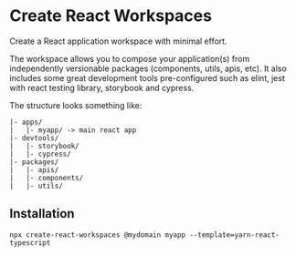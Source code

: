 # Create React Workspaces

Create a React application workspace with minimal effort.

The workspace allows you to compose your application(s) from independently versionable packages (components, utils, apis, etc). It also includes some great development tools pre-configured such as elint, jest with react testing library, storybook and cypress.

The structure looks something like:

```
|- apps/
|   |- myapp/ -> main react app
|- devtools/
|   |- storybook/
|   |- cypress/
|- packages/
|   |- apis/
|   |- components/
|   |- utils/
```

## Installation

```
npx create-react-workspaces @mydomain myapp --template=yarn-react-typescript  
```